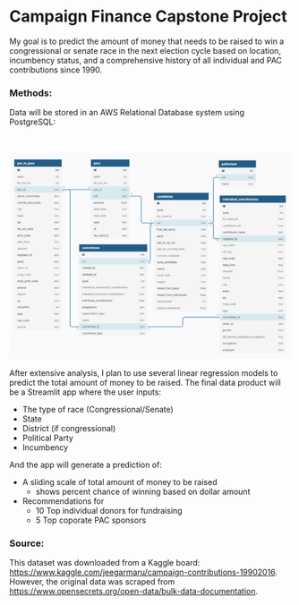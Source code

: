 # Campaign Finance Capstone Project

My goal is to predict the amount of money that needs to be raised to win a congressional or senate race in the next election cycle based on location, incumbency status, and a comprehensive history of all individual and PAC contributions since 1990.

### Methods:

Data will be stored in an AWS Relational Database system using PostgreSQL:

<br><br>![](docs/FEC_ERD-2.png)<br>

After extensive analysis, I plan to use several linear regression models to predict the total amount of money to be raised. The final data product will be a Streamlit app where the user inputs:

- The type of race (Congressional/Senate)
- State
- District (if congressional)
- Political Party
- Incumbency

And the app will generate a prediction of:
- A sliding scale of total amount of money to be raised
    - shows percent chance of winning based on dollar amount
- Recommendations for
    - 10 Top individual donors for fundraising
    - 5 Top coporate PAC sponsors
    
### Source:
This dataset was downloaded from a Kaggle board: https://www.kaggle.com/jeegarmaru/campaign-contributions-19902016. However, the original data was scraped from https://www.opensecrets.org/open-data/bulk-data-documentation.